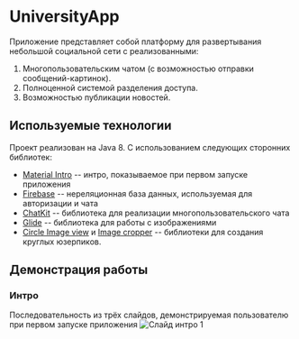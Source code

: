 # UniversityApp
Приложение представляет собой платформу для развертывания небольшой социальной сети с реализованными:
1. Многопользовательским чатом (с возможностью отправки сообщений-картинок).
2. Полноценной системой разделения доступа.
3. Возможностью публикации новостей. 

## Используемые технологии
Проект реализован на Java 8. C использованием следующих сторонних библиотек:
* [Material Intro](https://github.com/heinrichreimer/material-intro) -- интро, показываемое при первом запуске приложения
* [Firebase](https://firebase.google.com/) -- нереляционная база данных, используемая для авторизации и чата
* [ChatKit](https://github.com/stfalcon-studio/ChatKit) -- библиотека для реализации многопользовательского чата
* [Glide](https://github.com/bumptech/glide) -- библиотека для работы с изображениями
* [Circle Image view](https://github.com/hdodenhof/CircleImageView) и [Image cropper](https://github.com/ArthurHub/Android-Image-Cropper) -- библиотеки для создания круглых юзерпиков.

## Демонстрация работы
### Интро
Последовательность из трёх слайдов, демонстрируемая пользователю при первом запуске приложения
![Слайд интро 1](https://drive.google.com/file/d/1HDJE0KXzOyvhTdUSDdVm4iqdIdTBIpBT/view?usp=sharing)



